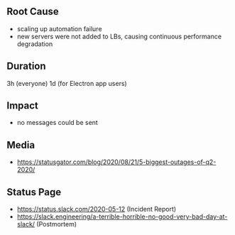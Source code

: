 ## Root Cause

- scaling up automation failure
- new servers were not added to LBs, causing continuous performance degradation

## Duration

3h (everyone)
1d (for Electron app users)

## Impact

- no messages could be sent

## Media

- https://statusgator.com/blog/2020/08/21/5-biggest-outages-of-q2-2020/

## Status Page

- https://status.slack.com/2020-05-12 (Incident Report)
- https://slack.engineering/a-terrible-horrible-no-good-very-bad-day-at-slack/ (Postmortem)

